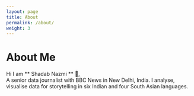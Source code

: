 ```yaml
---
layout: page
title: About
permalink: /about/
weight: 3
---
```


# **About Me**

Hi I am ** Shadab Nazmi ** :wave:,<br>
A senior data journalist with BBC News in New Delhi, India. I analyse, visualise data for storytelling in six Indian and four South Asian languages.

